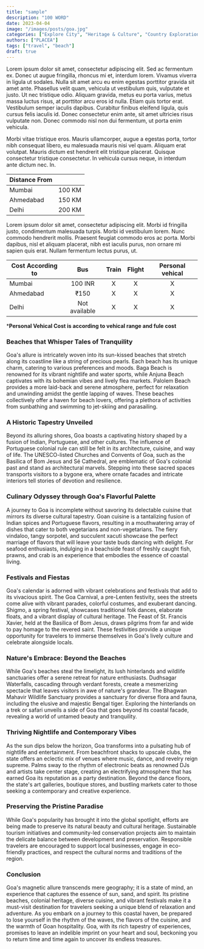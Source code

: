 ```yaml
---
title: "sample"
description: "100 WORD"
date: 2023-04-04
image: "/images/posts/goa.jpg"
categories: ["Explore City", "Heritage & Culture", "Country Exploration", "Adventure", "Beach", "Seasonal Travel" ]
authors: ["PLACEA"]
tags: ["travel", "beach"]
draft: true
---
```


Lorem ipsum dolor sit amet, consectetur adipiscing elit. Sed ac fermentum ex. Donec ut augue fringilla, rhoncus mi et, interdum lorem. Vivamus viverra in ligula ut sodales. Nulla sit amet arcu eu enim egestas porttitor gravida sit amet ante. Phasellus velit quam, vehicula ut vestibulum quis, vulputate et justo. Ut nec tristique odio. Aliquam gravida, metus eu porta varius, metus massa luctus risus, at porttitor arcu eros id nulla. Etiam quis tortor erat. Vestibulum semper iaculis dapibus. Curabitur finibus eleifend ligula, quis cursus felis iaculis id. Donec consectetur enim ante, sit amet ultricies risus vulputate non. Donec commodo nisl non dui fermentum, ut porta enim vehicula.

Morbi vitae tristique eros. Mauris ullamcorper, augue a egestas porta, tortor nibh consequat libero, eu malesuada mauris nisi vel quam. Aliquam erat volutpat. Mauris dictum est hendrerit elit tristique placerat. Quisque consectetur tristique consectetur. In vehicula cursus neque, in interdum ante dictum nec. In.

| Distance From       |           |
| ------------- | :-----------: |
| Mumbai     | 100 KM |
| Ahmedabad      |   150 KM    |
| Delhi |   200 KM    |

Lorem ipsum dolor sit amet, consectetur adipiscing elit. Morbi id fringilla justo, condimentum malesuada turpis. Morbi id vestibulum lorem. Nunc commodo hendrerit mollis. Praesent feugiat commodo eros ac porta. Morbi dapibus, nisl et aliquam placerat, nibh est iaculis purus, non ornare mi sapien quis erat. Nullam fermentum lectus purus, ut.

| Cost According to        |      Bus      |    Train      |  Flight   |   Personal vehical   |
| ------------- | :-----------: | :-----------: | :-----------: | :-----------: |
| Mumbai     | 100 INR | X | X | X |
| Ahmedabad     |   ₹150    | X | X | X |
| Delhi |   Not available     | X | X | X |
***Personal Vehical Cost is according to vehical range and fule cost**

### Beaches that Whisper Tales of Tranquility

Goa's allure is intricately woven into its sun-kissed beaches that stretch along its coastline like a string of precious pearls. Each beach has its unique charm, catering to various preferences and moods. Baga Beach is renowned for its vibrant nightlife and water sports, while Anjuna Beach captivates with its bohemian vibes and lively flea markets. Palolem Beach provides a more laid-back and serene atmosphere, perfect for relaxation and unwinding amidst the gentle lapping of waves. These beaches collectively offer a haven for beach lovers, offering a plethora of activities from sunbathing and swimming to jet-skiing and parasailing.

### A Historic Tapestry Unveiled

Beyond its alluring shores, Goa boasts a captivating history shaped by a fusion of Indian, Portuguese, and other cultures. The influence of Portuguese colonial rule can still be felt in its architecture, cuisine, and way of life. The UNESCO-listed Churches and Convents of Goa, such as the Basilica of Bom Jesus and Sé Cathedral, are emblematic of Goa's colonial past and stand as architectural marvels. Stepping into these sacred spaces transports visitors to a bygone era, where ornate facades and intricate interiors tell stories of devotion and resilience.

### Culinary Odyssey through Goa's Flavorful Palette

A journey to Goa is incomplete without savoring its delectable cuisine that mirrors its diverse cultural tapestry. Goan cuisine is a tantalizing fusion of Indian spices and Portuguese flavors, resulting in a mouthwatering array of dishes that cater to both vegetarians and non-vegetarians. The fiery vindaloo, tangy sorpotel, and succulent xacuti showcase the perfect marriage of flavors that will leave your taste buds dancing with delight. For seafood enthusiasts, indulging in a beachside feast of freshly caught fish, prawns, and crab is an experience that embodies the essence of coastal living.

### Festivals and Fiestas

Goa's calendar is adorned with vibrant celebrations and festivals that add to its vivacious spirit. The Goa Carnival, a pre-Lenten festivity, sees the streets come alive with vibrant parades, colorful costumes, and exuberant dancing. Shigmo, a spring festival, showcases traditional folk dances, elaborate floats, and a vibrant display of cultural heritage. The Feast of St. Francis Xavier, held at the Basilica of Bom Jesus, draws pilgrims from far and wide to pay homage to the revered saint. These festivities provide a unique opportunity for travelers to immerse themselves in Goa's lively culture and celebrate alongside locals.

### Nature's Embrace: Beyond the Beaches

While Goa's beaches steal the limelight, its lush hinterlands and wildlife sanctuaries offer a serene retreat for nature enthusiasts. Dudhsagar Waterfalls, cascading through verdant forests, create a mesmerizing spectacle that leaves visitors in awe of nature's grandeur. The Bhagwan Mahavir Wildlife Sanctuary provides a sanctuary for diverse flora and fauna, including the elusive and majestic Bengal tiger. Exploring the hinterlands on a trek or safari unveils a side of Goa that goes beyond its coastal facade, revealing a world of untamed beauty and tranquility.

### Thriving Nightlife and Contemporary Vibes

As the sun dips below the horizon, Goa transforms into a pulsating hub of nightlife and entertainment. From beachfront shacks to upscale clubs, the state offers an eclectic mix of venues where music, dance, and revelry reign supreme. Palms sway to the rhythm of electronic beats as renowned DJs and artists take center stage, creating an electrifying atmosphere that has earned Goa its reputation as a party destination. Beyond the dance floors, the state's art galleries, boutique stores, and bustling markets cater to those seeking a contemporary and creative experience.

### Preserving the Pristine Paradise

While Goa's popularity has brought it into the global spotlight, efforts are being made to preserve its natural beauty and cultural heritage. Sustainable tourism initiatives and community-led conservation projects aim to maintain the delicate balance between development and preservation. Responsible travelers are encouraged to support local businesses, engage in eco-friendly practices, and respect the cultural norms and traditions of the region.

### Conclusion

Goa's magnetic allure transcends mere geography; it is a state of mind, an experience that captures the essence of sun, sand, and spirit. Its pristine beaches, colonial heritage, diverse cuisine, and vibrant festivals make it a must-visit destination for travelers seeking a unique blend of relaxation and adventure. As you embark on a journey to this coastal haven, be prepared to lose yourself in the rhythm of the waves, the flavors of the cuisine, and the warmth of Goan hospitality. Goa, with its rich tapestry of experiences, promises to leave an indelible imprint on your heart and soul, beckoning you to return time and time again to uncover its endless treasures.